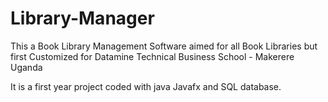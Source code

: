 # Library-Manager
This a Book Library Management Software aimed for all Book Libraries but first Customized for Datamine Technical Business School - Makerere Uganda

It is a first year project coded with java Javafx and SQL database.

